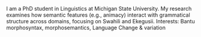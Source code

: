 I am a PhD student in Linguistics at Michigan State University. My research examines how semantic features (e.g., animacy) interact with grammatical structure across domains, focusing on Swahili and Ekegusii.
Interests: Bantu morphosyntax, morphosemantics, Language Change & variation


